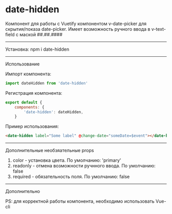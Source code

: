 # date-hidden
Компонент для работы с Vuetify компонентом v-date-picker для скрытия/показа date-picker. Имеет возможность ручного ввода в v-text-field с маской ##.##.####

--------------------------
Установка: npm i date-hidden

--------------------------
Использование

Импорт компонента: 
```javascript  
import dateHidden from 'date-hidden'
```
Регистрация компонента:
```javascript 
export default {
    components: {
        'date-hidden': dateHidden,
    } 
```
Пример использования: 
```html 
<date-hidden label="Some label" @change-date="someDate=$event"></date-hidden> 
```

---------------------------
Дополнительные необзяательные props

1. color - установка цвета. По умолчанию: 'primary'
2. readonly - отмена возможности ручнного ввода. По умолчанию: false
3. required - обязательность поля. По умолчанию: false

----------------------------
Дополнительно

PS: для корректной работы компонента, необходимо использовать Vue-cli